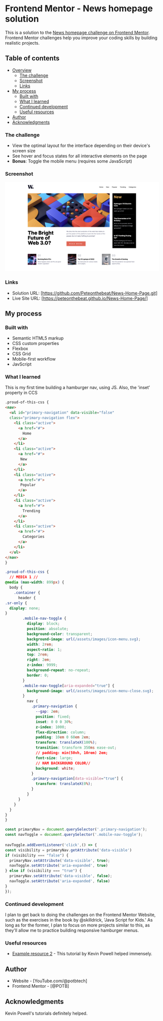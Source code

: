 # Frontend Mentor - News homepage solution

This is a solution to the [News homepage challenge on Frontend Mentor](https://www.frontendmentor.io/challenges/news-homepage-H6SWTa1MFl). Frontend Mentor challenges help you improve your coding skills by building realistic projects. 

## Table of contents

- [Overview](#overview)
  - [The challenge](#the-challenge)
  - [Screenshot](#screenshot)
  - [Links](#links)
- [My process](#my-process)
  - [Built with](#built-with)
  - [What I learned](#what-i-learned)
  - [Continued development](#continued-development)
  - [Useful resources](#useful-resources)
- [Author](#author)
- [Acknowledgments](#acknowledgments)

### The challenge

- View the optimal layout for the interface depending on their device's screen size
- See hover and focus states for all interactive elements on the page
- **Bonus**: Toggle the mobile menu (requires some JavaScript)

### Screenshot

![](./screenshot.png)

### Links

- Solution URL: [https://github.com/Peteonthebeat/News-Home-Page.git]
- Live Site URL: [https://peteonthebeat.github.io/News-Home-Page/]
## My process

### Built with

- Semantic HTML5 markup
- CSS custom properties
- Flexbox
- CSS Grid
- Mobile-first workflow
- JavScript

### What I learned

This is my first time building a hamburger nav, using JS. Also, the 'inset' property in CCS


```html
.proud-of-this-css {
<nav>
  <ul id="primary-navigation" data-visible="false" 
  class="primary-navigation flex">
    <li class="active">
      <a href="#">
        Home
      </a>
    </li>
    <li class="active">
      <a href="#">
       New
      </a>
    </li>
    <li class="active">
      <a href="#">
       Popular
      </a>
    </li>
    <li class="active">
      <a href="#">
        Trending
      </a>
    </li>
    <li class="active">
      <a href="#">
        Categories
      </a>
    </li>
  </ul>
</nav>
}
```

```css
.proud-of-this-css {
  // MEDIA 1 //
@media (max-width: 899px) {
  body {
    .container {
      header {
.sr-only {
  display: none;
}
        .mobile-nav-toggle {
          display: block; 
          position: absolute; 
          background-color: transparent; 
          background-image: url(/assets/images/icon-menu.svg);
          width: 2rem;
          aspect-ratio: 1;
          top: 2rem;
          right: 2em; 
          z-index: 9999;
          background-repeat: no-repeat;
          border: 0;
        }
        .mobile-nav-toggle[aria-expanded="true"] {
          background-image: url(/assets/images/icon-menu-close.svg);
        }
          nav {
            .primary-navigation {
              --gap: 2em; 
              position: fixed;
              inset: 0 0 0 30%; 
              z-index: 1000;
              flex-direction: column;
              padding: 10em 0 60em 2em;
              transform: translateX(100%);
              transition: transform 350ms ease-out;
              // padding: min(50vh, 10rem) 2em;
              font-size: large;
              // HAM BACKGROUND COLOR//
              background: white; 
            }
            .primary-navigation[data-visible="true"] {
              transform: translateX(0%); 
            }
          }
      }
    }
  }
}
}
```

```js
const primaryNav = document.querySelector('.primary-navigation');
const navToggle = document.querySelector('.mobile-nav-toggle'); 

navToggle.addEventListener('click',() => {
const visibility = primaryNav.getAttribute('data-visible')
if (visibility === "false") {
  primaryNav.setAttribute('data-visible', true); 
  navToggle.setAttribute('aria-expanded', true)
} else if (visibility === "true") {
  primaryNav.setAttribute('data-visible', false); 
  navToggle.setAttribute('aria-expanded', false)
}
});
```

### Continued development

I plan to get back to doing the challenges on the Frontend Mentor Website, such as the exercises in the book by @skilldrick, 'Java Script for Kids.' As long as for the former, I plan to focus on more projects similar to this, as they'll allow me to practice building responsive hamburger menus. 
### Useful resources

- [Example resource 2](https://www.youtube.com/watch?v=HbBMp6yUXO0) - This tutorial by Kevin Powell helped immensely.

## Author

- Website - [YouTube.com/@potbtech]
- Frontend Mentor - [@POTB]
 
## Acknowledgments

Kevin Powell's tutorials definitely helped. 
